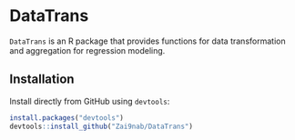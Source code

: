 # DataTrans

`DataTrans` is an R package that provides functions for data transformation and aggregation for regression modeling.

## Installation

Install directly from GitHub using `devtools`:

```R
install.packages("devtools")
devtools::install_github("Zai9nab/DataTrans")

